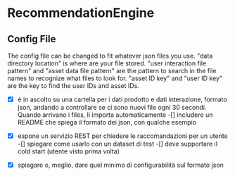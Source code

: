 # RecommendationEngine


## Config File
The config file can be changed to fit whatever json files you use.
"data directory location" is where are your file stored.
"user interaction file pattern" and "asset data file pattern" are the pattern to search in the file names to recognize what files to look for.
"asset ID key" and "user ID key" are the key to find the user IDs and asset IDs.


-[x] è in ascolto su una cartella per i dati prodotto e dati interazione, formato json, andando a controllare se ci sono nuovi file ogni 30 secondi. Quando arrivano i files, li importa automaticamente
-[] includere un README che spiega il formato dei json, con qualche esempio
-[x] espone un servizio REST per chiedere le raccomandazioni per un utente
-[] spiegare come usarlo con un dataset di test
-[] deve supportare il cold start (utente visto prima volta)
-[x] spiegare o, meglio, dare quel minimo di configurabilità sul formato json

 
